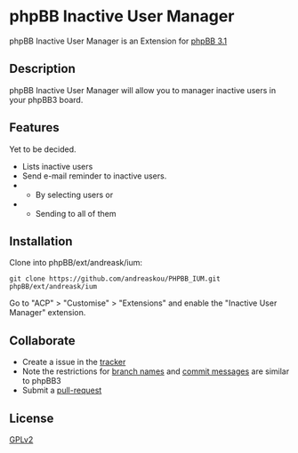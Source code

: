 # phpBB Inactive User Manager


phpBB Inactive User Manager is an Extension for [phpBB 3.1](https://www.phpbb.com/)

## Description

phpBB Inactive User Manager will allow you to manager inactive users in your phpBB3 board.

## Features

Yet to be decided.

* Lists inactive users
* Send e-mail reminder to inactive users. 
* * By selecting users or
* * Sending to all of them

## Installation

Clone into phpBB/ext/andreask/ium:

    git clone https://github.com/andreaskou/PHPBB_IUM.git phpBB/ext/andreask/ium

Go to "ACP" > "Customise" > "Extensions" and enable the "Inactive User Manager" extension.

## Collaborate

* Create a issue in the [tracker](https://github.com/andreaskou/PHPBB_IUM/issues)
* Note the restrictions for [branch names](https://wiki.phpbb.com/Git#Branch_Names) and [commit messages](https://wiki.phpbb.com/Git#Commit_Messages) are similar to phpBB3
* Submit a [pull-request](https://github.com/andreaskou/PHPBB_IUM/pulls)

## License

[GPLv2](license.txt)
